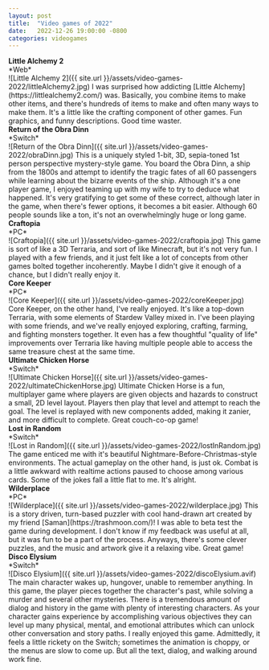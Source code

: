 ```yaml
---
layout: post
title:  "Video games of 2022"
date:   2022-12-26 19:00:00 -0800
categories: videogames
---
```




<h4 style="margin:0;">Little Alchemy 2</h4>
*Web*<br/>
![Little Alchemy 2]({{ site.url }}/assets/video-games-2022/littleAlchemy2.jpg)
I was surprised how addicting [Little Alchemy](https://littlealchemy2.com/) was. Basically, you combine items to make other items, and there's hundreds of items to make and often many ways to make them. It's a little like the crafting component of other games. Fun graphics, and funny descriptions. Good time waster.


<h4 style="margin:0;">Return of the Obra Dinn</h4>
*Switch*<br/>
![Return of the Obra Dinn]({{ site.url }}/assets/video-games-2022/obraDinn.jpg)
This is a uniquely styled 1-bit, 3D, sepia-toned 1st person perspective mystery-style game. You board the Obra Dinn, a ship from the 1800s and attempt to identify the tragic fates of all 60 passengers while learning about the bizarre events of the ship. Although it's a one player game, I enjoyed teaming up with my wife to try to deduce what happened. It's very gratifying to get some of these correct, although later in the game, when there's fewer options, it becomes a bit easier. Although 60 people sounds like a ton, it's not an overwhelmingly huge or long game. 

<h4 style="margin:0;">Craftopia</h4>
*PC*<br/>
![Craftopia]({{ site.url }}/assets/video-games-2022/craftopia.jpg)
This game is sort of like a 3D Terraria, and sort of like Minecraft, but it's not very fun. I played with a few friends, and it just felt like a lot of concepts from other games bolted together incoherently. Maybe I didn't give it enough of a chance, but I didn't really enjoy it. 

<h4 style="margin:0;">Core Keeper</h4>
*PC*<br/>
![Core Keeper]({{ site.url }}/assets/video-games-2022/coreKeeper.jpg)
Core Keeper, on the other hand, I've really enjoyed. It's like a top-down Terraria, with some elements of Stardew Valley mixed in. I've been playing with some friends, and we've really enjoyed exploring, crafting, farming, and fighting monsters together. It even has a few thoughtful "quality of life" improvements over Terraria like having multiple people able to access the same treasure chest at the same time.

<h4 style="margin:0;">Ultimate Chicken Horse</h4>
*Switch*<br/>
![Ultimate Chicken Horse]({{ site.url }}/assets/video-games-2022/ultimateChickenHorse.jpg)
Ultimate Chicken Horse is a fun, multiplayer game where players are given objects and hazards to construct a small, 2D level layout. Players then play that level and attempt to reach the goal. The level is replayed with new components added, making it zanier, and more difficult to complete. Great couch-co-op game!

<h4 style="margin:0;">Lost in Random</h4>
*Switch*<br/>
![Lost in Random]({{ site.url }}/assets/video-games-2022/lostInRandom.jpg)
The game enticed me with it's beautiful Nightmare-Before-Christmas-style environments. The actual gameplay on the other hand, is just ok. Combat is a little awkward with realtime actions paused to choose among various cards. Some of the jokes fall a little flat to me. It's alright.

<h4 style="margin:0;">Wilderplace</h4>
*PC*<br/>
![Wilderplace]({{ site.url }}/assets/video-games-2022/wilderplace.jpg)
This is a story driven, turn-based puzzler with cool hand-drawn art created by my friend [Saman](https://trashmoon.com/)! I was able to beta test the game during development. I don't know if my feedback was useful at all, but it was fun to be a part of the process. Anyways, there's some clever puzzles, and the music and artwork give it a relaxing vibe. Great game!

<h4 style="margin:0;">Disco Elysium</h4>
*Switch*<br/>
![Disco Elysium]({{ site.url }}/assets/video-games-2022/discoElysium.avif)
The main character wakes up, hungover, unable to remember anything. In this game, the player pieces together the character's past, while solving a murder and several other mysteries. There is a tremendous amount of dialog and history in the game with plenty of interesting characters. As your character gains experience by accomplishing various objectives they can level up many physical, mental, and emotional attributes which can unlock other conversation and story paths. I really enjoyed this game. Admittedly, it feels a little rickety on the Switch; sometimes the animation is choppy, or the menus are slow to come up. But all the text, dialog, and walking around work fine. 


